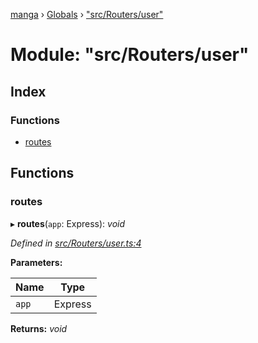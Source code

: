 [manga](../README.md) › [Globals](../globals.md) › ["src/Routers/user"](_src_routers_user_.md)

# Module: "src/Routers/user"

## Index

### Functions

* [routes](_src_routers_user_.md#routes)

## Functions

###  routes

▸ **routes**(`app`: Express): *void*

*Defined in [src/Routers/user.ts:4](https://github.com/tushar1210/manga-node/blob/91f9f49/src/Routers/user.ts#L4)*

**Parameters:**

Name | Type |
------ | ------ |
`app` | Express |

**Returns:** *void*
